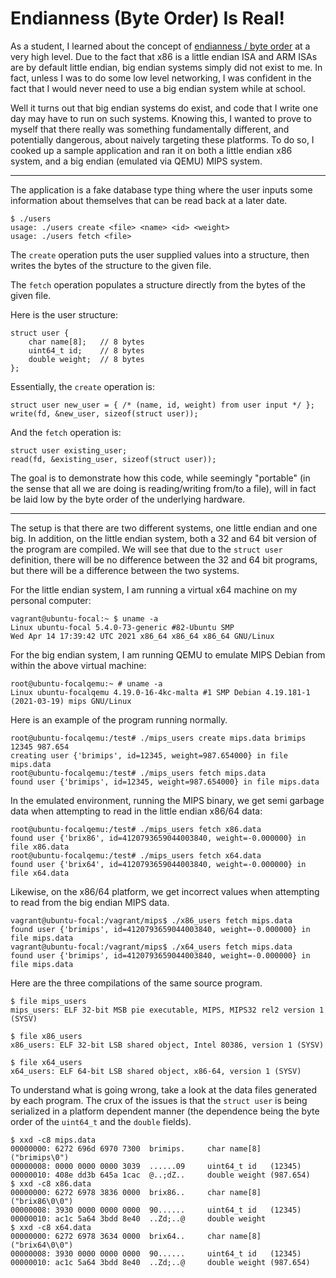 
# Endianness (Byte Order) Is Real!


As a student, I learned about the concept of [endianness / byte order](https://en.wikipedia.org/wiki/Endianness) at a very high level. Due to the fact that x86 is a little endian ISA and ARM ISAs are by default little endian, big endian systems simply did not exist to me. In fact, unless I was to do some low level networking, I was confident in the fact that I would never need to use a big endian system while at school.

Well it turns out that big endian systems do exist, and code that I write one day may have to run on such systems. Knowing this, I wanted to prove to myself that there really was something fundamentally different, and potentially dangerous, about naively targeting these platforms. To do so, I cooked up a sample application and ran it on both a little endian x86 system, and a big endian (emulated via QEMU) MIPS system.

---

The application is a fake database type thing where the user inputs some information about themselves that can be read back at a later date.

```
$ ./users
usage: ./users create <file> <name> <id> <weight>
usage: ./users fetch <file>
```

The `create` operation puts the user supplied values into a structure, then writes the bytes of the structure to the given file.

The `fetch` operation populates a structure directly from the bytes of the given file.

Here is the user structure:

```
struct user {
    char name[8];   // 8 bytes
    uint64_t id;    // 8 bytes
    double weight;  // 8 bytes
};
```

Essentially, the `create` operation is:

```
struct user new_user = { /* (name, id, weight) from user input */ };
write(fd, &new_user, sizeof(struct user));
```

And the `fetch` operation is:

```
struct user existing_user;
read(fd, &existing_user, sizeof(struct user));
```

The goal is to demonstrate how this code, while seemingly "portable" (in the sense that all we are doing is reading/writing from/to a file), will in fact be laid low by the byte order of the underlying hardware.

---

The setup is that there are two different systems, one little endian and one big. In addition, on the little endian system, both a 32 and 64 bit version of the program are compiled. We will see that due to the `struct user` definition, there will be no difference between the 32 and 64 bit programs, but there will be a difference between the two systems.


For the little endian system, I am running a virtual x64 machine on my personal computer:
```
vagrant@ubuntu-focal:~ $ uname -a
Linux ubuntu-focal 5.4.0-73-generic #82-Ubuntu SMP
Wed Apr 14 17:39:42 UTC 2021 x86_64 x86_64 x86_64 GNU/Linux
```

For the big endian system, I am running QEMU to emulate MIPS Debian from within the above virtual machine:
```
root@ubuntu-focalqemu:~ # uname -a
Linux ubuntu-focalqemu 4.19.0-16-4kc-malta #1 SMP Debian 4.19.181-1
(2021-03-19) mips GNU/Linux
```

Here is an example of the program running normally.

```
root@ubuntu-focalqemu:/test# ./mips_users create mips.data brimips 12345 987.654
creating user {'brimips', id=12345, weight=987.654000} in file mips.data
root@ubuntu-focalqemu:/test# ./mips_users fetch mips.data
found user {'brimips', id=12345, weight=987.654000} in file mips.data
```


In the emulated environment, running the MIPS binary, we get semi garbage data when attempting to read in the little endian x86/64 data:
```
root@ubuntu-focalqemu:/test# ./mips_users fetch x86.data
found user {'brix86', id=4120793659044003840, weight=-0.000000} in file x86.data
root@ubuntu-focalqemu:/test# ./mips_users fetch x64.data
found user {'brix64', id=4120793659044003840, weight=-0.000000} in file x64.data
```

Likewise, on the x86/64 platform, we get incorrect values when attempting to read from the big endian MIPS data.
```
vagrant@ubuntu-focal:/vagrant/mips$ ./x86_users fetch mips.data
found user {'brimips', id=4120793659044003840, weight=-0.000000} in file mips.data
vagrant@ubuntu-focal:/vagrant/mips$ ./x64_users fetch mips.data
found user {'brimips', id=4120793659044003840, weight=-0.000000} in file mips.data
```

Here are the three compilations of the same source program.

```
$ file mips_users
mips_users: ELF 32-bit MSB pie executable, MIPS, MIPS32 rel2 version 1 (SYSV)

$ file x86_users
x86_users: ELF 32-bit LSB shared object, Intel 80386, version 1 (SYSV)

$ file x64_users
x64_users: ELF 64-bit LSB shared object, x86-64, version 1 (SYSV)
```

To understand what is going wrong, take a look at the data files generated by each program. The crux of the issues is that the `struct user` is being serialized in a platform dependent manner (the dependence being the byte order of the `uint64_t` and the `double` fields).

```
$ xxd -c8 mips.data
00000000: 6272 696d 6970 7300  brimips.     char name[8]  ("brimips\0")
00000008: 0000 0000 0000 3039  ......09     uint64_t id   (12345)
00000010: 408e dd3b 645a 1cac  @..;dZ..     double weight (987.654)
$ xxd -c8 x86.data
00000000: 6272 6978 3836 0000  brix86..     char name[8]  ("brix86\0\0")
00000008: 3930 0000 0000 0000  90......     uint64_t id   (12345)
00000010: ac1c 5a64 3bdd 8e40  ..Zd;..@     double weight
$ xxd -c8 x64.data
00000000: 6272 6978 3634 0000  brix64..     char name[8]  ("brix64\0\0")
00000008: 3930 0000 0000 0000  90......     uint64_t id   (12345)
00000010: ac1c 5a64 3bdd 8e40  ..Zd;..@     double weight (987.654)
```

